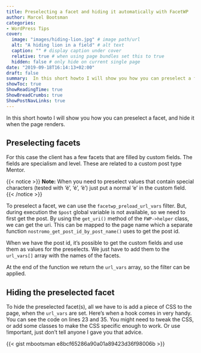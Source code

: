 ```yaml
---
title: Preselecting a facet and hiding it automatically with FacetWP
author: Marcel Bootsman
categories:
- WordPress Tips
cover: 
  image: "images/hiding-lion.jpg" # image path/url
  alt: "A hiding lion in a field" # alt text
  caption: "" # display caption under cover
  relative: true # when using page bundles set this to true
  hidden: false # only hide on current single page
date: "2019-09-18T16:14:13+02:00"
draft: false
summary:  In this short howto I will show you how you can preselect a facet, and hide it when the page renders.
showToc: true
ShowReadingTime: true
ShowBreadCrumbs: true
ShowPostNavLinks: true
---
```

In this short howto I will show you how you can preselect a facet, and hide it when the page renders.

Preselecting facets
-------------------

For this case the client has a few facets that are filled by custom fields. The fields are specialism and level. These are related to a custom post type Mentor.

{{< notice >}}
**Note:** When you need to preselect values that contain special characters (tested with ‘ë’, ‘é’, ‘è’) just put a normal ‘e’ in the custom field.
{{< /notice >}}

To preselect a facet, we can use the `facetwp_preload_url_vars` filter. But, during execution the `$post` global variable is not available, so we need to first get the post. By using the `get_uri()` method of the `FWP->helper` class, we can get the uri. This can be mapped to the page name which a separate function `nostromo_get_post_id_by_post_name()` uses to get the post id.

When we have the post id, it’s possible to get the custom fields and use them as values for the preselects. We just have to add them to the `url_vars[]` array with the names of the facets.

At the end of the function we return the `url_vars` array, so the filter can be applied.

Hiding the preselected facet
----------------------------

To hide the preselected facet(s), all we have to is add a piece of CSS to the page, when the `url_vars` are set. Here’s when a hook comes in very handy. You can see the code on lines 23 and 35. You might need to tweak the CSS, or add some classes to make the CSS specific enough to work. Or use !important, just don’t tell anyone I gave you that advice.

{{< gist mbootsman e8bcf65286a90a01a89423d36f98006b >}}